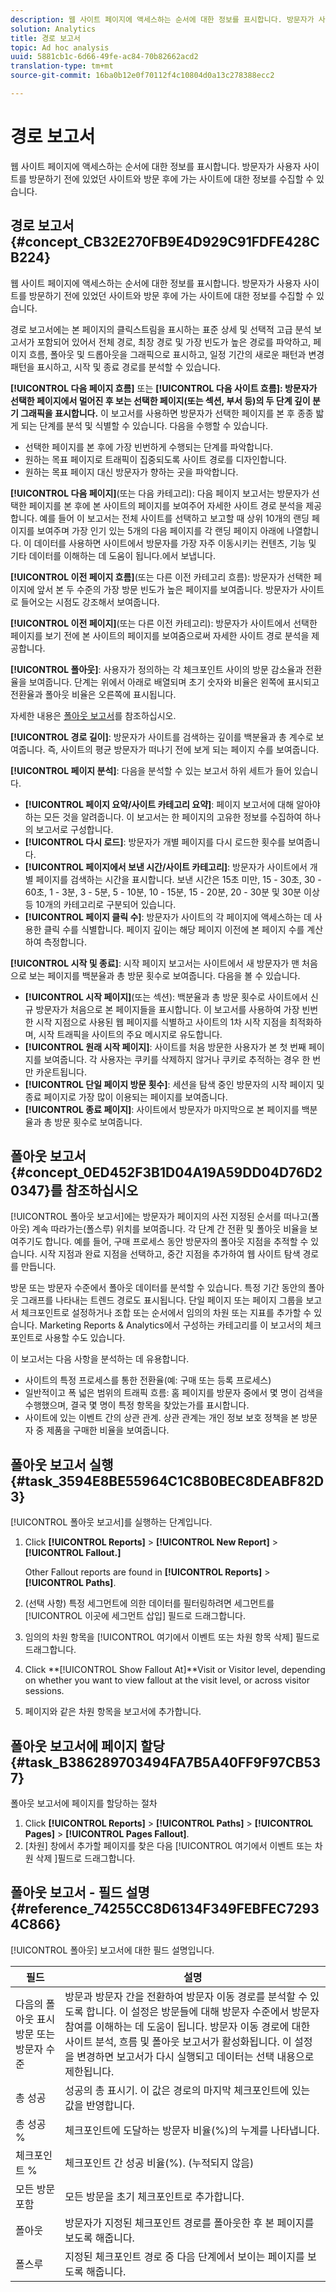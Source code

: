```yaml
---
description: 웹 사이트 페이지에 액세스하는 순서에 대한 정보를 표시합니다. 방문자가 사용자 사이트를 방문하기 전에 있었던 사이트와 방문 후에 가는 사이트에 대한 정보를 수집할 수 있습니다.
solution: Analytics
title: 경로 보고서
topic: Ad hoc analysis
uuid: 5881cb1c-6d66-49fe-ac84-70b82662acd2
translation-type: tm+mt
source-git-commit: 16ba0b12e0f70112f4c10804d0a13c278388ecc2

---
```



# 경로 보고서

웹 사이트 페이지에 액세스하는 순서에 대한 정보를 표시합니다. 방문자가 사용자 사이트를 방문하기 전에 있었던 사이트와 방문 후에 가는 사이트에 대한 정보를 수집할 수 있습니다.

## 경로 보고서 {#concept_CB32E270FB9E4D929C91FDFE428CB224}

웹 사이트 페이지에 액세스하는 순서에 대한 정보를 표시합니다. 방문자가 사용자 사이트를 방문하기 전에 있었던 사이트와 방문 후에 가는 사이트에 대한 정보를 수집할 수 있습니다.

경로 보고서에는 본 페이지의 클릭스트림을 표시하는 표준 상세 및 선택적 고급 분석 보고서가 포함되어 있어서 전체 경로, 최장 경로 및 가장 빈도가 높은 경로를 파악하고, 페이지 흐름, 폴아웃 및 드롭아웃을 그래픽으로 표시하고, 일정 기간의 새로운 패턴과 변경 패턴을 표시하고, 시작 및 종료 경로를 분석할 수 있습니다.

**[!UICONTROL 다음 페이지 흐름]** 또는 **[!UICONTROL 다음 사이트 흐름]: 방문자가 선택한 페이지에서 멀어진 후 보는 선택한 페이지(또는 섹션, 부서 등)의 두 단계 깊이 분기 그래픽을 표시합니다.** 이 보고서를 사용하면 방문자가 선택한 페이지를 본 후 종종 밟게 되는 단계를 분석 및 식별할 수 있습니다. 다음을 수행할 수 있습니다.

* 선택한 페이지를 본 후에 가장 빈번하게 수행되는 단계를 파악합니다.
* 원하는 목표 페이지로 트래픽이 집중되도록 사이트 경로를 디자인합니다.
* 원하는 목표 페이지 대신 방문자가 향하는 곳을 파악합니다.

**[!UICONTROL 다음 페이지]**(또는 다음 카테고리): 다음 페이지 보고서는 방문자가 선택한 페이지를 본 후에 본 사이트의 페이지를 보여주어 자세한 사이트 경로 분석을 제공합니다. 예를 들어 이 보고서는 전체 사이트를 선택하고 보고할 때 상위 10개의 랜딩 페이지를 보여주며 가장 인기 있는 5개의 다음 페이지를 각 랜딩 페이지 아래에 나열합니다. 이 데이터를 사용하면 사이트에서 방문자를 가장 자주 이동시키는 컨텐츠, 기능 및 기타 데이터를 이해하는 데 도움이 됩니다.에서 보냅니다.

**[!UICONTROL 이전 페이지 흐름]**(또는 다른 이전 카테고리 흐름): 방문자가 선택한 페이지에 앞서 본 두 수준의 가장 방문 빈도가 높은 페이지를 보여줍니다. 방문자가 사이트로 들어오는 시점도 강조해서 보여줍니다.

**[!UICONTROL 이전 페이지]**(또는 다른 이전 카테고리): 방문자가 사이트에서 선택한 페이지를 보기 전에 본 사이트의 페이지를 보여줌으로써 자세한 사이트 경로 분석을 제공합니다.

**[!UICONTROL 폴아웃]**: 사용자가 정의하는 각 체크포인트 사이의 방문 감소율과 전환율을 보여줍니다. 단계는 위에서 아래로 배열되며 초기 숫자와 비율은 왼쪽에 표시되고 전환율과 폴아웃 비율은 오른쪽에 표시됩니다.

자세한 내용은  [폴아웃 보고서](/help/analyze/ad-hoc-analysis/c-reports-paths.md#concept_0ED452F3B1D04A19A59DD04D76D20347)를 참조하십시오.

**[!UICONTROL 경로 길이]**: 방문자가 사이트를 검색하는 깊이를 백분율과 총 계수로 보여줍니다. 즉, 사이트의 평균 방문자가 떠나기 전에 보게 되는 페이지 수를 보여줍니다.

**[!UICONTROL 페이지 분석]**: 다음을 분석할 수 있는 보고서 하위 세트가 들어 있습니다.

* **[!UICONTROL 페이지 요약/사이트 카테고리 요약]**: 페이지 보고서에 대해 알아야 하는 모든 것을 알려줍니다. 이 보고서는 한 페이지의 고유한 정보를 수집하여 하나의 보고서로 구성합니다.
* **[!UICONTROL 다시 로드]**: 방문자가 개별 페이지를 다시 로드한 횟수를 보여줍니다.
* **[!UICONTROL 페이지에서 보낸 시간/사이트 카테고리]**: 방문자가 사이트에서 개별 페이지를 검색하는 시간을 표시합니다. 보낸 시간은 15초 미만, 15 - 30초, 30 - 60초, 1 - 3분, 3 - 5분, 5 - 10분, 10 - 15분, 15 - 20분, 20 - 30분 및 30분 이상 등 10개의 카테고리로 구분되어 있습니다.
* **[!UICONTROL 페이지 클릭 수]**: 방문자가 사이트의 각 페이지에 액세스하는 데 사용한 클릭 수를 식별합니다. 페이지 깊이는 해당 페이지 이전에 본 페이지 수를 계산하여 측정합니다.

**[!UICONTROL 시작 및 종료]**: 시작 페이지 보고서는 사이트에서 새 방문자가 맨 처음으로 보는 페이지를 백분율과 총 방문 횟수로 보여줍니다.  다음을 볼 수 있습니다.

* **[!UICONTROL 시작 페이지]**(또는 섹션): 백분율과 총 방문 횟수로 사이트에서 신규 방문자가 처음으로 본 페이지들을 표시합니다. 이 보고서를 사용하여 가장 빈번한 시작 지점으로 사용된 웹 페이지를 식별하고 사이트의 1차 시작 지점을 최적화하며, 시작 트래픽을 사이트의 주요 메시지로 유도합니다.
* **[!UICONTROL 원래 시작 페이지]**: 사이트를 처음 방문한 사용자가 본 첫 번째 페이지를 보여줍니다. 각 사용자는 쿠키를 삭제하지 않거나 쿠키로 추적하는 경우 한 번만 카운트됩니다.
* **[!UICONTROL 단일 페이지 방문 횟수]**: 세션을 탐색 중인 방문자의 시작 페이지 및 종료 페이지로 가장 많이 이용되는 페이지를 보여줍니다.
* **[!UICONTROL 종료 페이지]**: 사이트에서 방문자가 마지막으로 본 페이지를 백분율과 총 방문 횟수로 보여줍니다.

## 폴아웃 보고서{#concept_0ED452F3B1D04A19A59DD04D76D20347}를 참조하십시오 

[!UICONTROL 폴아웃 보고서]에는 방문자가 페이지의 사전 지정된 순서를 떠나고(폴아웃) 계속 따라가는(폴스루) 위치를 보여줍니다. 각 단계 간 전환 및 폴아웃 비율을 보여주기도 합니다. 예를 들어, 구매 프로세스 동안 방문자의 폴아웃 지점을 추적할 수 있습니다. 시작 지점과 완료 지점을 선택하고, 중간 지점을 추가하여 웹 사이트 탐색 경로를 만듭니다.

<!-- 

c_reports_fallout.xml

 -->

방문 또는 방문자 수준에서 폴아웃 데이터를 분석할 수 있습니다. 특정 기간 동안의 폴아웃 그래프를 나타내는 트렌드 경로도 표시됩니다. 단일 페이지 또는 페이지 그룹을 보고서 체크포인트로 설정하거나 조합 또는 순서에서 임의의 차원 또는 지표를 추가할 수 있습니다. Marketing Reports &amp; Analytics에서 구성하는 카테고리를 이 보고서의 체크포인트로 사용할 수도 있습니다.

이 보고서는 다음 사항을 분석하는 데 유용합니다.

* 사이트의 특정 프로세스를 통한 전환율(예: 구매 또는 등록 프로세스)
* 일반적이고 폭 넓은 범위의 트래픽 흐름: 홈 페이지를 방문자 중에서 몇 명이 검색을 수행했으며, 결국 몇 명이 특정 항목을 찾았는가를 표시합니다.
* 사이트에 있는 이벤트 간의 상관 관계. 상관 관계는 개인 정보 보호 정책을 본 방문자 중 제품을 구매한 비율을 보여줍니다.

## 폴아웃 보고서 실행 {#task_3594E8BE55964C1C8B0BEC8DEABF82D3}

[!UICONTROL 폴아웃 보고서]를 실행하는 단계입니다.

<!-- 

t_fallout.xml

 -->

1. Click **[!UICONTROL Reports]** &gt; **[!UICONTROL New Report]** &gt; **[!UICONTROL Fallout.]**

   Other Fallout reports are found in **[!UICONTROL Reports]** &gt; **[!UICONTROL Paths]**.

1. (선택 사항) 특정 세그먼트에 의한 데이터를 필터링하려면 세그먼트를 [!UICONTROL 이곳에 세그먼트 삽입] 필드로 드래그합니다.
1. 임의의 차원 항목을 [!UICONTROL 여기에서 이벤트 또는 차원 항목 삭제] 필드로 드래그합니다.
1. Click **[!UICONTROL Show Fallout At]**Visit or Visitor level, depending on whether you want to view fallout at the visit level, or across visitor sessions.
1. 페이지와 같은 차원 항목을 보고서에 추가합니다.

## 폴아웃 보고서에 페이지 할당 {#task_B386289703494FA7B5A40FF9F97CB537}

폴아웃 보고서에 페이지를 할당하는 절차

<!-- 

t_fallout_assign_pages.xml

 -->

1. Click **[!UICONTROL Reports]** &gt; **[!UICONTROL Paths]** &gt; **[!UICONTROL Pages]** &gt; **[!UICONTROL Pages Fallout]**.
1.  [차원] 창에서 추가할 페이지를 찾은 다음 [!UICONTROL 여기에서 이벤트 또는 차원 삭제 ]필드로 드래그합니다. 

## 폴아웃 보고서 - 필드 설명 {#reference_74255CC8D6134F349FEBFEC72934C866}

[!UICONTROL 폴아웃] 보고서에 대한 필드 설명입니다.

<!-- 

r_dsc_fallout.xml

 -->

| 필드 | 설명 |
|--- |--- |
| 다음의 폴아웃 표시 방문 또는 방문자 수준 | 방문과 방문자 간을 전환하여 방문자 이동 경로를 분석할 수 있도록 합니다. 이 설정은 방문들에 대해 방문자 수준에서 방문자 참여를 이해하는 데 도움이 됩니다. 방문자 이동 경로에 대한 사이트 분석, 흐름 및 폴아웃 보고서가 활성화됩니다. 이 설정을 변경하면 보고서가 다시 실행되고 데이터는 선택 내용으로 제한됩니다. |
| 총 성공 | 성공의 총 표시기. 이 값은 경로의 마지막 체크포인트에 있는 값을 반영합니다. |
| 총 성공 % | 체크포인트에 도달하는 방문자 비율(%)의 누계를 나타냅니다. |
| 체크포인트 % | 체크포인트 간 성공 비율(%). (누적되지 않음) |
| 모든 방문 포함 | 모든 방문을 초기 체크포인트로 추가합니다. |
| 폴아웃 | 방문자가 지정된 체크포인트 경로를 폴아웃한 후 본 페이지를 보도록 해줍니다. |
| 폴스루 | 지정된 체크포인트 경로 중 다음 단계에서 보이는 페이지를 보도록 해줍니다. |

